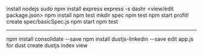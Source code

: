 install nodejs
sudo npm install express
express -s dashr
<view/edit package.json>
npm install
npm test
mkdir spec
npm test
npm start
<connect to localhost:3000>
profit!
create spec/basicSpec.js
npm start
npm test

----
npm install consolidate --save
npm install dustjs-linkedin --save
edit app.js for dust
create dustjs index view

